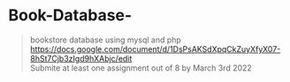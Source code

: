 # Book-Database-
>bookstore database using mysql and php <br />
>https://docs.google.com/document/d/1DsPsAKSdXpqCkZuyXfyX07-8hSt7Cjb3zIgd9hXAbjc/edit <br />
>Submite at least one assignment out of 8 by March 3rd 2022
>


